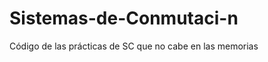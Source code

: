Sistemas-de-Conmutaci-n
=======================

Código de las prácticas de SC que no cabe en las memorias
